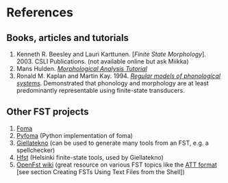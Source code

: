 # References

## Books, articles and tutorials

1. Kenneth R. Beesley and Lauri Karttunen. [*Finite State Morphology*]. 2003. CSLI Publications. (not available online but ask Miikka)
2. Mans Hulden. [*Morphological Analysis Tutorial*](https://fomafst.github.io/morphtut.html)
3. Ronald M. Kaplan and Martin Kay. 1994. [*Regular models of phonological systems*](https://aclanthology.org/J94-3001.pdf). Demonstrated that phonology and morphology are at least predominantly representable using finite-state transducers.

## Other FST projects

1. [Foma](https://github.com/mhulden/foma/tree/master)
2. [Pyfoma](https://github.com/mhulden/pyfoma/tree/main) (Python implementation of foma)
3. [Giellatekno](https://giellatekno.uit.no/index.eng.html) (can be used to generate many tools from an FST, e.g. a spellchecker)
4. [Hfst](https://github.com/hfst/hfst) (Helsinki finite-state tools, used by Giellatekno)
5. [OpenFst wiki](https://www.openfst.org/twiki/bin/view/FST/WebHome) (great resource on various FST topics like the [ATT format](https://www.openfst.org/twiki/bin/view/FST/FstQuickTour) [see section Creating FSTs Using Text Files from the Shell])
